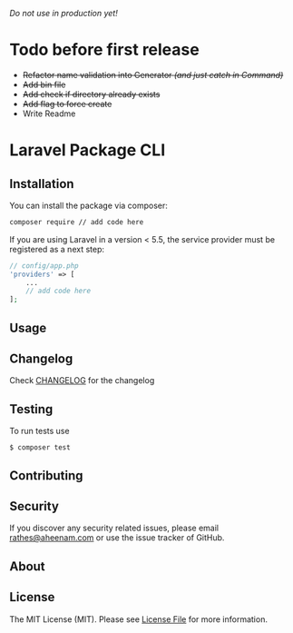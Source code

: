 *Do not use in production yet!*

Todo before first release
===
* ~~Refactor name validation into Generator *(and just catch in Command)*~~
* ~~Add bin file~~
* ~~Add check if directory already exists~~
* ~~Add flag to force create~~
* Write Readme

Laravel Package CLI
===

Installation
---
You can install the package via composer:

```bash
composer require // add code here
```

If you are using Laravel in a version < 5.5, the service provider must be registered as a next step:

```php
// config/app.php
'providers' => [
    ...
    // add code here
];
```

Usage
---


Changelog
---
Check [CHANGELOG](CHANGELOG.md) for the changelog

Testing
---
To run tests use

    $ composer test

Contributing
---


Security
---
If you discover any security related issues, please email rathes@aheenam.com or use the issue tracker of GitHub.

About
---

License
---
The MIT License (MIT). Please see [License File](https://github.com/Aheenam/laravel-translatable/blob/master/LICENSE)
for more information.